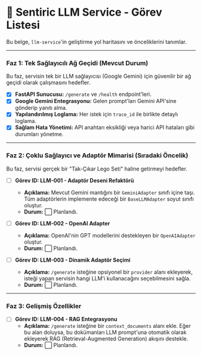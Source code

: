 # 🧠 Sentiric LLM Service - Görev Listesi

Bu belge, `llm-service`'in geliştirme yol haritasını ve önceliklerini tanımlar.

---

### Faz 1: Tek Sağlayıcılı Ağ Geçidi (Mevcut Durum)

Bu faz, servisin tek bir LLM sağlayıcısı (Google Gemini) için güvenilir bir ağ geçidi olarak çalışmasını hedefler.

-   [x] **FastAPI Sunucusu:** `/generate` ve `/health` endpoint'leri.
-   [x] **Google Gemini Entegrasyonu:** Gelen prompt'ları Gemini API'sine gönderip yanıtı alma.
-   [x] **Yapılandırılmış Loglama:** Her istek için `trace_id` ile birlikte detaylı loglama.
-   [x] **Sağlam Hata Yönetimi:** API anahtarı eksikliği veya harici API hataları gibi durumları yönetme.

---

### Faz 2: Çoklu Sağlayıcı ve Adaptör Mimarisi (Sıradaki Öncelik)

Bu faz, servisi gerçek bir "Tak-Çıkar Lego Seti" haline getirmeyi hedefler.

-   [ ] **Görev ID: LLM-001 - Adaptör Deseni Refaktörü**
    -   **Açıklama:** Mevcut Gemini mantığını bir `GeminiAdapter` sınıfı içine taşı. Tüm adaptörlerin implemente edeceği bir `BaseLLMAdapter` soyut sınıfı oluştur.
    -   **Durum:** ⬜ Planlandı.

-   [ ] **Görev ID: LLM-002 - OpenAI Adapter**
    -   **Açıklama:** OpenAI'nin GPT modellerini destekleyen bir `OpenAIAdapter` oluştur.
    -   **Durum:** ⬜ Planlandı.

-   [ ] **Görev ID: LLM-003 - Dinamik Adaptör Seçimi**
    -   **Açıklama:** `/generate` isteğine opsiyonel bir `provider` alanı ekleyerek, isteği yapan servisin hangi LLM'i kullanacağını seçebilmesini sağla.
    -   **Durum:** ⬜ Planlandı.

---

### Faz 3: Gelişmiş Özellikler

-   [ ] **Görev ID: LLM-004 - RAG Entegrasyonu**
    -   **Açıklama:** `/generate` isteğine bir `context_documents` alanı ekle. Eğer bu alan doluysa, bu dokümanları LLM prompt'una otomatik olarak ekleyerek RAG (Retrieval-Augmented Generation) akışını destekle.
    -   **Durum:** ⬜ Planlandı.